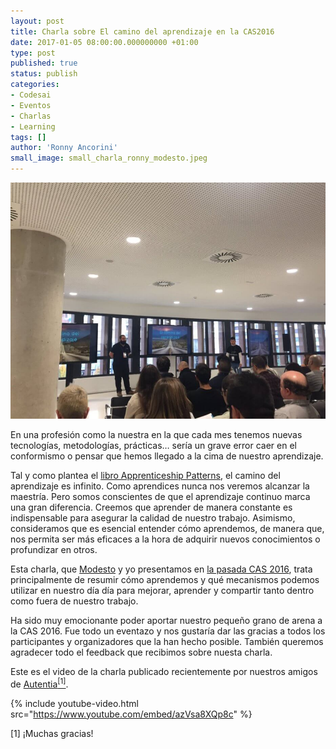 ```yaml
---
layout: post
title: Charla sobre El camino del aprendizaje en la CAS2016 
date: 2017-01-05 08:00:00.000000000 +01:00
type: post
published: true
status: publish
categories:
- Codesai
- Eventos
- Charlas
- Learning
tags: []
author: 'Ronny Ancorini'
small_image: small_charla_ronny_modesto.jpeg
---
```


<img src="/assets/charla_ronny_modesto_1.jpeg" alt="Ronny y Modesto comenzando su charla">

En una profesión como la nuestra en la que cada mes tenemos nuevas tecnologías, metodologías, prácticas… sería un grave error caer en el conformismo o pensar que hemos llegado a la cima de nuestro aprendizaje. 

Tal y como plantea el [libro Apprenticeship Patterns](http://chimera.labs.oreilly.com/books/1234000001813/index.html), el camino del aprendizaje es infinito. Como aprendices nunca nos veremos alcanzar la maestría. Pero somos conscientes de que el aprendizaje continuo marca una gran diferencia. Creemos que aprender de manera constante es indispensable para asegurar la calidad de nuestro trabajo. Asimismo, consideramos que es esencial entender cómo aprendemos, de manera que, nos permita ser más eficaces a la hora de adquirir nuevos conocimientos o profundizar en otros. 

Esta charla, que [Modesto](https://twitter.com/msanjuan?lang=en) y yo presentamos en [la pasada CAS 2016](http://cas2016.agile-spain.org/), trata principalmente de resumir cómo aprendemos y qué mecanismos podemos utilizar en nuestro día día para mejorar, aprender y compartir tanto dentro como fuera de nuestro trabajo. 

Ha sido muy emocionante poder aportar nuestro pequeño grano de arena a la CAS 2016. Fue todo un eventazo y nos gustaría dar las gracias a todos los participantes y organizadores que la han hecho posible. También queremos agradecer todo el feedback que recibimos sobre nuesta charla.

Este es el video de la charla publicado recientemente por nuestros amigos de [Autentia](https://www.autentia.com/)<a href="#nota1"><sup>[1]</sup></a>. 

{% include youtube-video.html src="https://www.youtube.com/embed/azVsa8XQp8c" %}


<div class="foot-note">
   <a name="nota1"></a> [1] ¡Muchas gracias!   
</div>
